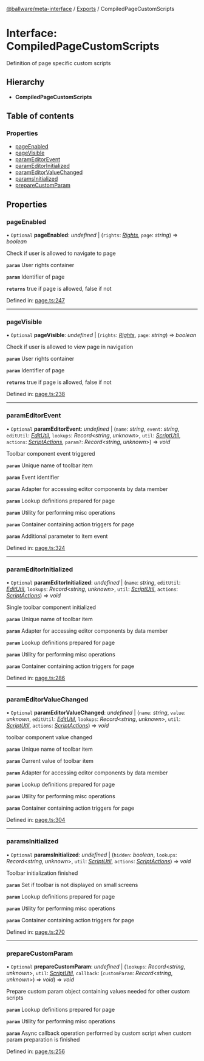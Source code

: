 [@ballware/meta-interface](../README.md) / [Exports](../modules.md) / CompiledPageCustomScripts

# Interface: CompiledPageCustomScripts

Definition of page specific custom scripts

## Hierarchy

* **CompiledPageCustomScripts**

## Table of contents

### Properties

- [pageEnabled](compiledpagecustomscripts.md#pageenabled)
- [pageVisible](compiledpagecustomscripts.md#pagevisible)
- [paramEditorEvent](compiledpagecustomscripts.md#parameditorevent)
- [paramEditorInitialized](compiledpagecustomscripts.md#parameditorinitialized)
- [paramEditorValueChanged](compiledpagecustomscripts.md#parameditorvaluechanged)
- [paramsInitialized](compiledpagecustomscripts.md#paramsinitialized)
- [prepareCustomParam](compiledpagecustomscripts.md#preparecustomparam)

## Properties

### pageEnabled

• `Optional` **pageEnabled**: *undefined* \| (`rights`: [*Rights*](rights.md), `page`: *string*) => *boolean*

Check if user is allowed to navigate to page

**`param`** User rights container

**`param`** Identifier of page

**`returns`** true if page is allowed, false if not

Defined in: [page.ts:247](https://github.com/frankball/ballware-meta-interface/blob/6b9dc3f/src/page.ts#L247)

___

### pageVisible

• `Optional` **pageVisible**: *undefined* \| (`rights`: [*Rights*](rights.md), `page`: *string*) => *boolean*

Check if user is allowed to view page in navigation

**`param`** User rights container

**`param`** Identifier of page

**`returns`** true if page is allowed, false if not

Defined in: [page.ts:238](https://github.com/frankball/ballware-meta-interface/blob/6b9dc3f/src/page.ts#L238)

___

### paramEditorEvent

• `Optional` **paramEditorEvent**: *undefined* \| (`name`: *string*, `event`: *string*, `editUtil`: [*EditUtil*](editutil.md), `lookups`: *Record*<*string*, *unknown*\>, `util`: [*ScriptUtil*](scriptutil.md), `actions`: [*ScriptActions*](scriptactions.md), `param?`: *Record*<*string*, *unknown*\>) => *void*

Toolbar component event triggered

**`param`** Unique name of toolbar item

**`param`** Event identifier

**`param`** Adapter for accessing editor components by data member

**`param`** Lookup definitions prepared for page

**`param`** Utility for performing misc operations

**`param`** Container containing action triggers for page

**`param`** Additional parameter to item event

Defined in: [page.ts:324](https://github.com/frankball/ballware-meta-interface/blob/6b9dc3f/src/page.ts#L324)

___

### paramEditorInitialized

• `Optional` **paramEditorInitialized**: *undefined* \| (`name`: *string*, `editUtil`: [*EditUtil*](editutil.md), `lookups`: *Record*<*string*, *unknown*\>, `util`: [*ScriptUtil*](scriptutil.md), `actions`: [*ScriptActions*](scriptactions.md)) => *void*

Single toolbar component initialized

**`param`** Unique name of toolbar item

**`param`** Adapter for accessing editor components by data member

**`param`** Lookup definitions prepared for page

**`param`** Utility for performing misc operations

**`param`** Container containing action triggers for page

Defined in: [page.ts:286](https://github.com/frankball/ballware-meta-interface/blob/6b9dc3f/src/page.ts#L286)

___

### paramEditorValueChanged

• `Optional` **paramEditorValueChanged**: *undefined* \| (`name`: *string*, `value`: *unknown*, `editUtil`: [*EditUtil*](editutil.md), `lookups`: *Record*<*string*, *unknown*\>, `util`: [*ScriptUtil*](scriptutil.md), `actions`: [*ScriptActions*](scriptactions.md)) => *void*

toolbar component value changed

**`param`** Unique name of toolbar item

**`param`** Current value of toolbar item

**`param`** Adapter for accessing editor components by data member

**`param`** Lookup definitions prepared for page

**`param`** Utility for performing misc operations

**`param`** Container containing action triggers for page

Defined in: [page.ts:304](https://github.com/frankball/ballware-meta-interface/blob/6b9dc3f/src/page.ts#L304)

___

### paramsInitialized

• `Optional` **paramsInitialized**: *undefined* \| (`hidden`: *boolean*, `lookups`: *Record*<*string*, *unknown*\>, `util`: [*ScriptUtil*](scriptutil.md), `actions`: [*ScriptActions*](scriptactions.md)) => *void*

Toolbar initialization finished

**`param`** Set if toolbar is not displayed on small screens

**`param`** Lookup definitions prepared for page

**`param`** Utility for performing misc operations

**`param`** Container containing action triggers for page

Defined in: [page.ts:270](https://github.com/frankball/ballware-meta-interface/blob/6b9dc3f/src/page.ts#L270)

___

### prepareCustomParam

• `Optional` **prepareCustomParam**: *undefined* \| (`lookups`: *Record*<*string*, *unknown*\>, `util`: [*ScriptUtil*](scriptutil.md), `callback`: (`customParam`: *Record*<*string*, *unknown*\>) => *void*) => *void*

Prepare custom param object containing values needed for other custom scripts

**`param`** Lookup definitions prepared for page

**`param`** Utility for performing misc operations

**`param`** Async callback operation performed by custom script when custom param preparation is finished

Defined in: [page.ts:256](https://github.com/frankball/ballware-meta-interface/blob/6b9dc3f/src/page.ts#L256)
